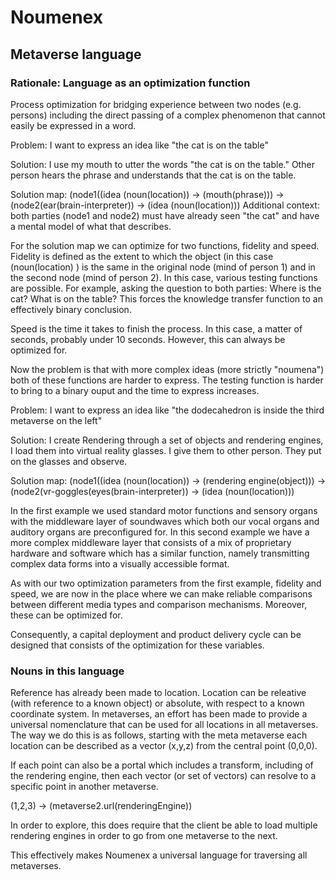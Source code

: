 # Noumenex
## Metaverse language

### Rationale: Language as an optimization function

Process optimization for bridging experience between two nodes (e.g. persons) including the direct passing of a complex phenomenon that cannot easily be expressed in a word.

Problem: I want to express an idea like "the cat is on the table"

Solution: I use my mouth to utter the words "the cat is on the table." Other person hears the phrase and understands that the cat is on the table.

Solution map:  (node1((idea (noun(location)) -> (mouth(phrase))) -> (node2(ear(brain-interpreter)) -> (idea (noun(location)))
Additional context: both parties (node1 and node2) must have already seen "the cat" and have a mental model of what that describes. 

For the solution map we can optimize for two functions, fidelity and speed. Fidelity is defined as the extent to which the object (in this case (noun(location) ) is the same in the original node (mind of person 1) and in the second node (mind of person 2). In this case, various testing functions are possible. For example, asking the question to both parties: Where is the cat?  What is on the table? This forces the knowledge transfer function to an effectively binary conclusion.  

Speed is the time it takes to finish the process. In this case, a matter of seconds, probably under 10 seconds. However, this can always be optimized for.

Now the problem is that with more complex ideas (more strictly "noumena") both of these functions are harder to express. The testing function is harder to bring to a binary ouput and the time to express increases. 

Problem: I want to express an idea like "the dodecahedron is inside the third metaverse on the left"

Solution: I create Rendering through a set of objects and rendering engines, I load them into virtual reality glasses. I give them to other person. They put on the glasses and observe. 

Solution map:  (node1((idea (noun(location)) -> (rendering engine(object))) -> (node2(vr-goggles(eyes(brain-interpreter)) -> (idea (noun(location)))

In the first example we used standard motor functions and sensory organs with the middleware layer of soundwaves which both our vocal organs and auditory organs are preconfigured for. In this second example we have a more complex middleware layer that consists of a mix of proprietary hardware and software which has a similar function, namely transmitting complex data forms into a visually accessible format. 

As with our two optimization parameters from the first example, fidelity and speed, we are now in the place where we can make reliable comparisons between different media types and comparison mechanisms. Moreover, these can be optimized for. 

Consequently, a capital deployment and product delivery cycle can be designed that consists of the optimization for these variables. 

### Nouns in this language

Reference has already been made to location. Location can be releative (with reference to a known object) or absolute, with respect to a known coordinate system. In metaverses, an effort has been made to provide a universal nomenclature that can be used for all locations in all metaverses. The way we do this is as follows, starting with the meta metaverse each location can be described as a vector (x,y,z) from the central point (0,0,0). 

If each point can also be a portal which includes a transform, including of the rendering engine, then each vector (or set of vectors) can resolve to a specific point in another metaverse. 

(1,2,3) -> (metaverse2.url(renderingEngine))  

In order to explore, this does require that the client be able to load multiple rendering engines in order to go from one metaverse to the next. 

This effectively makes Noumenex a universal language for traversing all metaverses. 
